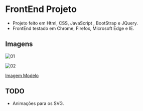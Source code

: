 # FrontEnd Projeto 
- Projeto feito em Html, CSS, JavaScript , BootStrap e JQuery.
- FrontEnd testado em Chrome, Firefox, Microsoft Edge e IE.

## Imagens

![01](https://user-images.githubusercontent.com/34943193/73673214-0798aa00-468d-11ea-8ba6-436f6c134418.jpg)

![02](https://user-images.githubusercontent.com/34943193/73673273-2139f180-468d-11ea-8e11-a863980a5276.jpg)

[Imagem Modelo](https://www.pexels.com/photo/led-lighted-bowling-arcade-machine-1293260/)

## TODO
- Animações para os SVG.
